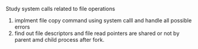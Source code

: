 Study system calls related to file operations

1) implment file copy command using system calll and handle all possible errors
2) find out file descriptors and file read pointers are shared or not by parent amd child process after fork.
